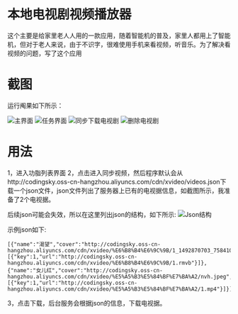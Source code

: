 # 本地电视剧视频播放器

这个主要是给家里老人人用的一款应用，随着智能机的普及，家里人都用上了智能机，但对于老人来说，由于不识字，很难使用手机来看视频，听音乐。为了解决看视频的问题，写了这个应用

# 截图

运行阄果如下所示：


![主界面](https://raw.githubusercontent.com/shishengyi/XVideo/master/screen/main.png) ![任务界面](https://raw.githubusercontent.com/shishengyi/XVideo/master/screen/function.png) ![同步下载电视剧](https://raw.githubusercontent.com/shishengyi/XVideo/master/screen/sync.png) ![删除电视剧](https://raw.githubusercontent.com/shishengyi/XVideo/master/screen/delete.png)


# 用法
1，进入功脂列表界面
2，点击进入同步视频，然后程序默认会从http://codingsky.oss-cn-hangzhou.aliyuncs.com/cdn/xvideo/videos.json下载一个json文件，json文件列出了服务器上已有的电视据信息，如截图所示，我准备了2个电视据。

后续json可能会失效，所以在这里列出json的结构，如下所示:
![Json结构](https://raw.githubusercontent.com/shishengyi/XVideo/master/screen/json.png)

示例json如下:

```
[{"name":"渴望","cover":"http://codingsky.oss-cn-hangzhou.aliyuncs.com/cdn/xvideo/%E6%B8%B4%E6%9C%9B/1_1492870703_7584106.jpg","videos":[{"key":1,"url":"http://codingsky.oss-cn-hangzhou.aliyuncs.com/cdn/xvideo/%E6%B8%B4%E6%9C%9B/1.rmvb"}]},{"name":"女儿红","cover":"http://codingsky.oss-cn-hangzhou.aliyuncs.com/cdn/xvideo/%E5%A5%B3%E5%84%BF%E7%BA%A2/nvh.jpeg","videos":[{"key":1,"url":"http://codingsky.oss-cn-hangzhou.aliyuncs.com/cdn/xvideo/%E5%A5%B3%E5%84%BF%E7%BA%A2/1.mp4"}]}]

```

3，点击下载，后台服务会根据json的信息，下载电视据。





